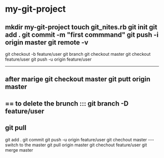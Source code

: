 # my-git-project

mkdir my-git-project
touch git_nites.rb
git init
git add .
git commit -m "first commmand"
git push -i origin master
git remote -v
-
git checkout -b feature/user
git branch
git checkout master
git checkout feature/user
git push -u origin feature/user

----------
after marige
git checkout master
git putt origin master
---------
== to delete the brunch ::: git branch -D feature/user
---------
git pull
--------------------------
git add .
git commit
git push -u origin feature/user
git chechout master --- switch to the master
git pull origin master
git chechout feature/user
git merge master
